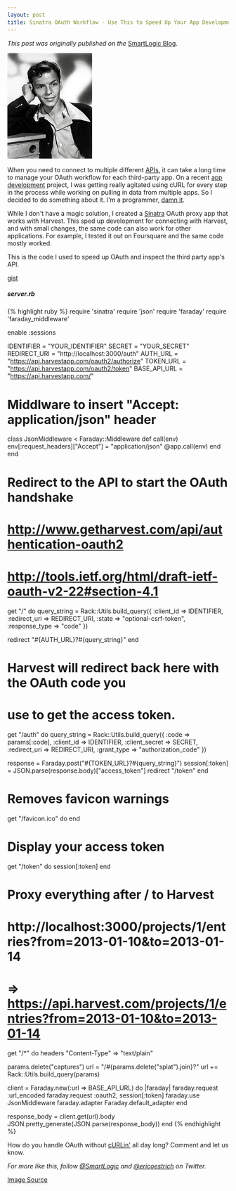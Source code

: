```yaml
---
layout: post
title: Sinatra OAuth Workflow - Use This to Speed Up Your App Development
---
```


_This post was originally published on the_
[SmartLogic Blog](http://blog.smartlogicsolutions.com/2013/01/23/sinatra-oauth-workflow-use-this-to-speed-up-your-app-development/).

<img class="float-img" alt="With this Sinatra workflow, your app development will be as smooth as Frank" src="/images/sinatra.jpg" width="193" height="240" />

When you need to connect to multiple different [APIs](http://blog.smartlogicsolutions.com/2012/12/12/api-versioning-3-ways-to-architect-your-api-to-handle-versioned-requests/), it can take a long time to manage your OAuth workflow for each third-party app. On a recent [app development](http://smartlogicsolutions.com) project, I was getting really agitated using cURL for every step in the process while working on pulling in data from multiple apps. So I decided to do something about it. I'm a programmer, [damn it](https://twitter.com/cahooon).

While I don't have a magic solution, I created a [Sinatra](http://www.sinatrarb.com/) OAuth proxy app that works with Harvest. This sped up development for connecting with Harvest, and with small changes, the same code can also work for other applications. For example, I tested it out on Foursquare and the same code mostly worked.

This is the code I used to speed up OAuth and inspect the third party app's API.

[gist](https://gist.github.com/30350e793bc7900aa952)

##### server.rb
{% highlight ruby %}
require 'sinatra'
require 'json'
require 'faraday'
require 'faraday_middleware'

enable :sessions

IDENTIFIER = "YOUR_IDENTIFIER"
SECRET = "YOUR_SECRET"
REDIRECT_URI = "http://localhost:3000/auth"
AUTH_URL = "https://api.harvestapp.com/oauth2/authorize"
TOKEN_URL = "https://api.harvestapp.com/oauth2/token"
BASE_API_URL = "https://api.harvestapp.com/"

# Middlware to insert "Accept: application/json" header
class JsonMiddleware < Faraday::Middleware
  def call(env)
    env[:request_headers]["Accept"] = "application/json"
    @app.call(env)
  end
end

# Redirect to the API to start the OAuth handshake
# http://www.getharvest.com/api/authentication-oauth2
# http://tools.ietf.org/html/draft-ietf-oauth-v2-22#section-4.1
get "/" do
  query_string = Rack::Utils.build_query({
    :client_id => IDENTIFIER,
    :redirect_uri => REDIRECT_URI,
    :state => "optional-csrf-token",
    :response_type => "code"
  })

  redirect "#{AUTH_URL}?#{query_string}"
end

# Harvest will redirect back here with the OAuth code you
# use to get the access token.
get "/auth" do
  query_string = Rack::Utils.build_query({
    :code => params[:code],
    :client_id => IDENTIFIER,
    :client_secret => SECRET,
    :redirect_uri => REDIRECT_URI,
    :grant_type => "authorization_code"
  })

  response = Faraday.post("#{TOKEN_URL}?#{query_string}")
  session[:token] = JSON.parse(response.body)["access_token"]
  redirect "/token"
end

# Removes favicon warnings
get "/favicon.ico" do
end

# Display your access token
get "/token" do
  session[:token]
end

# Proxy everything after / to Harvest
#
# http://localhost:3000/projects/1/entries?from=2013-01-10&to=2013-01-14
# => https://api.harvest.com/projects/1/entries?from=2013-01-10&to=2013-01-14
get "/*" do
  headers "Content-Type" => "text/plain"

  params.delete("captures")
  url = "/#{params.delete("splat").join}?"
  url += Rack::Utils.build_query(params)

  client = Faraday.new(:url => BASE_API_URL) do |faraday|
    faraday.request :url_encoded
    faraday.request :oauth2, session[:token]
    faraday.use JsonMiddleware
    faraday.adapter Faraday.default_adapter
  end

  response_body = client.get(url).body
  JSON.pretty_generate(JSON.parse(response_body))
end
{% endhighlight %}

How do you handle OAuth without [cURLin'](http://blog.smartlogicsolutions.com/2012/07/12/curlin-for-docs/) all day long? Comment and let us know.

_For more like this, follow [@SmartLogic](http://twitter.com/smartlogic) and [@ericoestrich](http://twitter.com/ericoestrich) on Twitter._

[Image Source](http://www.flickr.com/photos/tom-margie/1546347753/sizes/s/in/photostream/)
